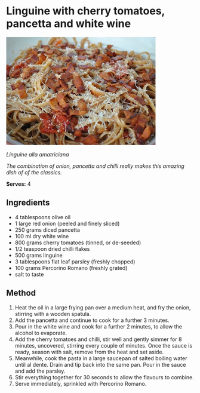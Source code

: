 # Linguine with cherry tomatoes, pancetta and white wine

![Name](resources/amatriciana.jpg)

*Linguine alla amatriciana*

*The combination of onion, pancetta and chilli really makes this amazing dish of of the classics.*

**Serves:** 4

## Ingredients
- 4 tablespoons olive oil
- 1 large red onion (peeled and finely sliced)
- 250 grams diced pancetta
- 100 ml dry white wine
- 800 grams cherry tomatoes (tinned, or de-seeded)
- 1/2 teaspoon dried chilli flakes
- 500 grams linguine
- 3 tablespoons flat leaf parsley (freshly chopped)
- 100 grams Percorino Romano (freshly grated)
- salt to taste

## Method
1. Heat the oil in a large frying pan over a medium heat, and fry the onion, stirring with a wooden spatula.
1. Add the pancetta and continue to cook for a further 3 minutes.
1. Pour in the white wine and cook for a further 2 minutes, to allow the alcohol to evaporate.
1. Add the cherry tomatoes and chilli, stir well and gently simmer for 8 minutes, uncovered, stirring every couple of minutes. Once the sauce is ready, season with salt, remove from the heat and set aside.
1. Meanwhile, cook the pasta in a large saucepan of salted boiling water until al dente. Drain and tip back into the same pan. Pour in the sauce and add the parsley.
1. Stir everything together for 30 seconds to allow the flavours to combine.
1. Serve immediately, sprinkled with Percorino Romano.